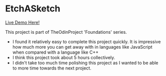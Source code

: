 # EtchASketch

[Live Demo Here!](https://braymuk.github.io/EtchASketch/)

This project is part of TheOdinProject 'Foundations' series.


- I found it relatively easy to complete this project quickly. It is impressive how much more you can get away with in languages like JavaScript when compared with a language like C++
- I think this project took about 5 hours collectively.
- I didn't take too much time polishing this project as I wanted to be able to more time towards the next project.


